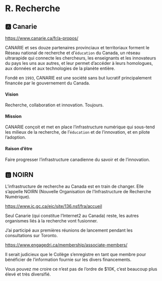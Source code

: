 # R. Recherche

## :a: Canarie

https://www.canarie.ca/fr/a-propos/

CANARIE et ses douze partenaires provinciaux et territoriaux forment le Réseau national de recherche et d’`éducation` du Canada, un réseau ultrarapide qui connecte les chercheurs, les enseignants et les innovateurs du pays les uns aux autres, et leur permet d’accéder à leurs homologues, aux données et aux technologies de la planète entière.

Fondé en `1993`, CANARIE est une société sans but lucratif principalement financée par le gouvernement du Canada.

#### Vision
Recherche, collaboration et innovation. Toujours.

#### Mission
CANARIE conçoit et met en place l’infrastructure numérique qui sous-tend les milieux de la recherche, de l’`éducation` et de l’innovation, et en pilote l’adoption.

#### Raison d’être
Faire progresser l’infrastructure canadienne du savoir et de l’innovation.

## :b:  NOIRN

L’infrastructure de recherche au Canada est en train de changer. Elle s’appelle NOIRN (Nouvelle Organisation de l’Infrastructure de Recherche Numérique).
 
https://www.ic.gc.ca/eic/site/136.nsf/fra/accueil
 
Seul Canarie (qui constitue l’Internet2 au Canada) reste, les autres organismes liés à la recherche vont fusionner.
 
J’ai participé aux premières réunions de lancement pendant les consultations sur Toronto.
 
https://www.engagedri.ca/membership/associate-members/
 
Il serait judicieux que le Collège s’enregistre en tant que membre pour bénéficier de l’information fournie sur les divers financements.
 
Vous pouvez me croire ce n’est pas de l’ordre de $10K, c’est beaucoup plus élevé et très diversifié.
 
